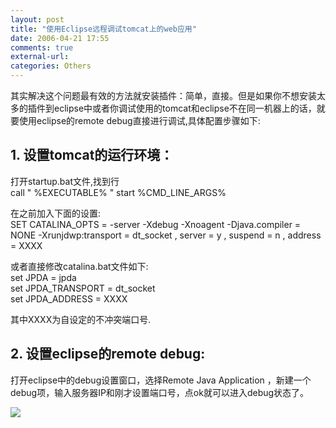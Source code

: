 ```yaml
---
layout: post
title: "使用Eclipse远程调试tomcat上的web应用"
date: 2006-04-21 17:55
comments: true
external-url: 
categories: Others
---
```


其实解决这个问题最有效的方法就安装插件：简单，直接。但是如果你不想安装太多的插件到eclipse中或者你调试使用的tomcat和eclipse不在同一机器上的话，就要使用eclipse的remote debug直接进行调试,具体配置步骤如下:  

<!-- more -->

## 1. 设置tomcat的运行环境： ##
打开startup.bat文件,找到行  
	call  " %EXECUTABLE% "  start %CMD_LINE_ARGS% 

在之前加入下面的设置:  
	SET CATALINA_OPTS = -server -Xdebug -Xnoagent -Djava.compiler = NONE -Xrunjdwp:transport = dt_socket , server = y , suspend = n , address = XXXX 

或者直接修改catalina.bat文件如下:  
	set JPDA = jpda  
	set JPDA_TRANSPORT = dt_socket  
	set JPDA_ADDRESS = XXXX  

其中XXXX为自设定的不冲突端口号.

## 2. 设置eclipse的remote debug: ##
 打开eclipse中的debug设置窗口，选择Remote Java Application ，新建一个debug项，输入服务器IP和刚才设置端口号，点ok就可以进入debug状态了。  

![](http://www.blogjava.net/images/blogjava_net/zjun/8140/r_Eclipse%20Remote%20Debug.gif)